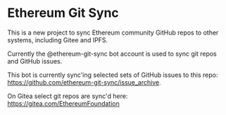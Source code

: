 # Ethereum Git Sync

This is a new project to sync Ethereum community GitHub repos to other systems, including Gitee and IPFS.

Currently the @ethereum-git-sync bot account is used to sync git repos and GitHub issues.

This bot is currently sync'ing selected sets of GitHub issues to this repo: https://github.com/ethereum-git-sync/issue_archive.

On Gitea select git repos are sync'd here: https://gitea.com/EthereumFoundation
